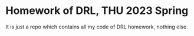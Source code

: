 # Homework of DRL, THU 2023 Spring

It is just a repo which contains all my code of DRL homework, nothing else.